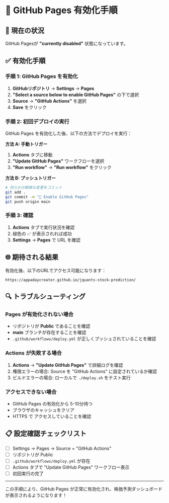 # 🚀 GitHub Pages 有効化手順

## 🔧 現在の状況
GitHub Pagesが **"currently disabled"** 状態になっています。

## ✅ 有効化手順

### 手順 1: GitHub Pages を有効化

1. **GitHubリポジトリ** → **Settings** → **Pages**
2. **"Select a source below to enable GitHub Pages"** の下で選択
3. **Source** → **"GitHub Actions"** を選択
4. **Save** をクリック

### 手順 2: 初回デプロイの実行

GitHub Pages を有効化した後、以下の方法でデプロイを実行：

**方法 A: 手動トリガー**
1. **Actions** タブに移動
2. **"Update GitHub Pages"** ワークフローを選択
3. **"Run workflow"** → **"Run workflow"** をクリック

**方法 B: プッシュトリガー**
```bash
# 何らかの軽微な変更をコミット
git add .
git commit -m "🚀 Enable GitHub Pages"
git push origin main
```

### 手順 3: 確認

1. **Actions** タブで実行状況を確認
2. 緑色の ✅ が表示されれば成功
3. **Settings** → **Pages** で URL を確認

## 🌐 期待される結果

有効化後、以下のURLでアクセス可能になります：
```
https://appadaycreator.github.io/jquants-stock-prediction/
```

## 🔍 トラブルシューティング

### Pages が有効化されない場合
- リポジトリが **Public** であることを確認
- **main** ブランチが存在することを確認
- `.github/workflows/deploy.yml` が正しくプッシュされていることを確認

### Actions が失敗する場合
1. **Actions** → **"Update GitHub Pages"** で詳細ログを確認
2. 権限エラーの場合: Source を "GitHub Actions" に設定されているか確認
3. ビルドエラーの場合: ローカルで `./deploy.sh` をテスト実行

### アクセスできない場合
- GitHub Pages の有効化から 5-10分待つ
- ブラウザのキャッシュをクリア
- HTTPS で アクセスしていることを確認

## 📋 設定確認チェックリスト

- [ ] Settings → Pages → Source = "GitHub Actions"
- [ ] リポジトリが Public
- [ ] `.github/workflows/deploy.yml` が存在
- [ ] Actions タブで "Update GitHub Pages" ワークフロー表示
- [ ] 初回実行の完了

---

この手順により、GitHub Pages が正常に有効化され、株価予測ダッシュボードが表示されるようになります！
